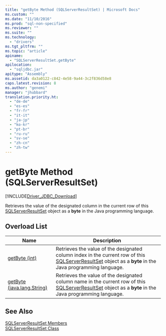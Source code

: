 ```yaml
---
title: "getByte Method (SQLServerResultSet) | Microsoft Docs"
ms.custom: ""
ms.date: "11/10/2016"
ms.prod: "sql-non-specified"
ms.reviewer: ""
ms.suite: ""
ms.technology: 
  - "drivers"
ms.tgt_pltfrm: ""
ms.topic: "article"
apiname: 
  - "SQLServerResultSet.getByte"
apilocation: 
  - "sqljdbc.jar"
apitype: "Assembly"
ms.assetid: da3a0122-c842-4e58-9a44-3c2f836d58e8
caps.latest.revision: 8
ms.author: "genemi"
manager: "jhubbard"
translation.priority.ht: 
  - "de-de"
  - "es-es"
  - "fr-fr"
  - "it-it"
  - "ja-jp"
  - "ko-kr"
  - "pt-br"
  - "ru-ru"
  - "sv-se"
  - "zh-cn"
  - "zh-tw"
---
```

# getByte Method (SQLServerResultSet)
[!INCLUDE[Driver_JDBC_Download](../../../connect/jdbc/includes)]

  Retrieves the value of the designated column in the current row of this [SQLServerResultSet](../../../connect/jdbc/reference/sqlserverresultset-class.md) object as a **byte** in the Java programming language.  
  
## Overload List  
  
|Name|Description|  
|----------|-----------------|  
|[getByte (int)](../../../connect/jdbc/reference/getbyte-method--int---sqlserverresultset-.md)|Retrieves the value of the designated column index in the current row of this [SQLServerResultSet](../../../connect/jdbc/reference/sqlserverresultset-class.md) object as a **byte** in the Java programming language.|  
|[getByte (java.lang.String)](../../../connect/jdbc/reference/getbyte-method--java.lang.string---sqlserverresultset-.md)|Retrieves the value of the designated column name in the current row of this [SQLServerResultSet](../../../connect/jdbc/reference/sqlserverresultset-class.md) object as a **byte** in the Java programming language.|  
  
## See Also  
 [SQLServerResultSet Members](../../../connect/jdbc/reference/sqlserverresultset-members.md)   
 [SQLServerResultSet Class](../../../connect/jdbc/reference/sqlserverresultset-class.md)  
  
  